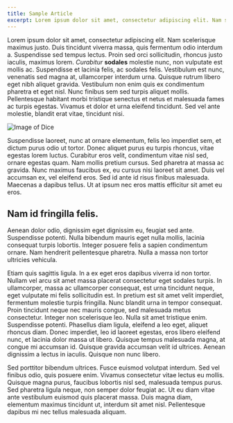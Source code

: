 ```yaml
---
title: Sample Article
excerpt: Lorem ipsum dolor sit amet, consectetur adipiscing elit. Nam scelerisque maximus justo. Duis tincidunt viverra massa, quis fermentum odio interdum a. Suspendisse sed tempus lectus. Proin sed orci sollicitudin, rhoncus justo iaculis, maximus lorem.
---
```


Lorem ipsum dolor sit amet, consectetur adipiscing elit. Nam scelerisque maximus justo. Duis tincidunt viverra massa, quis fermentum odio interdum a. Suspendisse sed tempus lectus. Proin sed orci sollicitudin, rhoncus justo iaculis, maximus lorem. *Curabitur* **sodales** molestie nunc, non vulputate est mollis ac. Suspendisse et lacinia felis, ac sodales felis. Vestibulum est nunc, venenatis sed magna at, ullamcorper interdum urna. Quisque rutrum libero eget nibh aliquet gravida. Vestibulum non enim quis ex condimentum pharetra et eget nisl. Nunc finibus sem sed turpis aliquet mollis. Pellentesque habitant morbi tristique senectus et netus et malesuada fames ac turpis egestas. Vivamus et dolor et urna eleifend tincidunt. Sed vel ante molestie, blandit erat vitae, tincidunt nisi.

![Image of Dice](/assets/dice.jpg)

Suspendisse laoreet, nunc at ornare elementum, felis leo imperdiet sem, et dictum purus odio ut tortor. Donec aliquet purus eu turpis rhoncus, vitae egestas lorem luctus. Curabitur eros velit, condimentum vitae nisl sed, ornare egestas quam. Nam mollis pretium cursus. Sed pharetra at massa ac gravida. Nunc maximus faucibus ex, eu cursus nisi laoreet sit amet. Duis vel accumsan ex, vel eleifend eros. Sed id ante id risus finibus malesuada. Maecenas a dapibus tellus. Ut at ipsum nec eros mattis efficitur sit amet eu eros.

## Nam id fringilla felis.

Aenean dolor odio, dignissim eget dignissim eu, feugiat sed ante. Suspendisse potenti. Nulla bibendum mauris eget nulla mollis, lacinia consequat turpis lobortis. Integer posuere felis a sapien condimentum ornare. Nam hendrerit pellentesque pharetra. Nulla a massa non tortor ultricies vehicula.

Etiam quis sagittis ligula. In a ex eget eros dapibus viverra id non tortor. Nullam vel arcu sit amet massa placerat consectetur eget sodales turpis. In ullamcorper, massa ac ullamcorper consequat, est urna tincidunt neque, eget vulputate mi felis sollicitudin est. In pretium est sit amet velit imperdiet, fermentum molestie turpis fringilla. Nunc blandit urna in tempor consequat. Proin tincidunt neque nec mauris congue, sed malesuada metus consectetur. Integer non scelerisque leo. Nulla sit amet tristique enim. Suspendisse potenti. Phasellus diam ligula, eleifend a leo eget, aliquet rhoncus diam. Donec imperdiet, leo id laoreet egestas, eros libero eleifend nunc, et lacinia dolor massa ut libero. Quisque tempus malesuada magna, at congue mi accumsan id. Quisque gravida accumsan velit id ultrices. Aenean dignissim a lectus in iaculis. Quisque non nunc libero.

Sed porttitor bibendum ultrices. Fusce euismod volutpat interdum. Sed vel finibus odio, quis posuere enim. Vivamus consectetur vitae lectus eu mollis. Quisque magna purus, faucibus lobortis nisl sed, malesuada tempus purus. Sed pharetra ligula neque, non semper dolor feugiat ac. Ut eu diam vitae ante vestibulum euismod quis placerat massa. Duis magna diam, elementum maximus tincidunt ut, interdum sit amet nisl. Pellentesque dapibus mi nec tellus malesuada aliquam.
